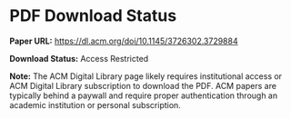 # PDF Download Status

**Paper URL:** https://dl.acm.org/doi/10.1145/3726302.3729884

**Download Status:** Access Restricted

**Note:** The ACM Digital Library page likely requires institutional access or ACM Digital Library subscription to download the PDF. ACM papers are typically behind a paywall and require proper authentication through an academic institution or personal subscription.